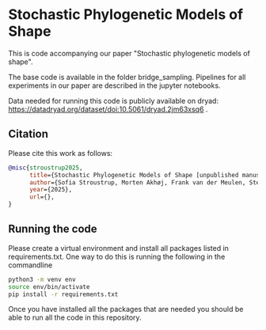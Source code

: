 # Stochastic Phylogenetic Models of Shape

This is code accompanying our paper "Stochastic phylogenetic models of shape". 

The base code is available in the folder bridge_sampling. Pipelines for all experiments in our paper are described in the jupyter notebooks. 

Data needed for running this code is publicly available on dryad: https://datadryad.org/dataset/doi:10.5061/dryad.2jm63xsq6 . 

## Citation 
Please cite this work as follows:  

```bibtex
@misc{stroustrup2025,
      title={Stochastic Phylogenetic Models of Shape [unpublished manuscript]},
      author={Sofia Stroustrup, Morten Akhøj, Frank van der Meulen, Stefan Sommer, Rasmus Nielsen},
      year={2025},
      url={},
}
```

## Running the code 

Please create a virtual environment and install all packages listed in requirements.txt. One way to do this is running the following in the commandline 

```bash
python3 -m venv env
source env/bin/activate
pip install -r requirements.txt
```

Once you have installed all the packages that are needed you should be able to run all the code in this repository. 